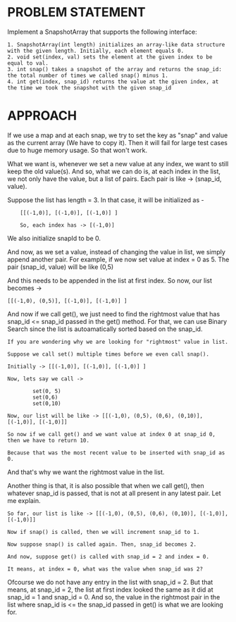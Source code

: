 # PROBLEM STATEMENT

Implement a SnapshotArray that supports the following interface:

    1. SnapshotArray(int length) initializes an array-like data structure with the given length. Initially, each element equals 0.
    2. void set(index, val) sets the element at the given index to be equal to val.
    3. int snap() takes a snapshot of the array and returns the snap_id: the total number of times we called snap() minus 1.
    4. int get(index, snap_id) returns the value at the given index, at the time we took the snapshot with the given snap_id

# APPROACH

If we use a map and at each snap, we try to set the key as "snap" and value as the current array (We have to copy it). Then it will fail for large test cases due to huge memory usage. So that won't work.

What we want is, whenever we set a new value at any index, we want to still keep the old value(s). And so, what we can do is, at each index in the list, we not only have the value, but a list of pairs. Each pair is like -> (snap_id, value). 

Suppose the list has length = 3. In that case, it will be initialized as - 

		[[(-1,0)], [(-1,0)], [(-1,0)] ]
		
		So, each index has -> [(-1,0)]
		
We also initialize snapId to be 0.

And now, as we set a value, instead of changing the value in list, we simply append another pair. For example, if we now set value at index = 0 as 5. The pair (snap_id, value) will be like (0,5)

And this needs to be appended in the list at first index. So now, our list becomes ->
	
	[[(-1,0), (0,5)], [(-1,0)], [(-1,0)] ]
	
And now if we call get(), we just need to find the rightmost value that has snap_id <= snap_id passed in the get() method. For that, we can use Binary Search since the list is autoamatically sorted based on the snap_id.

	If you are wondering why we are looking for "rightmost" value in list.

	Suppose we call set() multiple times before we even call snap(). 
	
	Initially -> [[(-1,0)], [(-1,0)], [(-1,0)] ]
	
	Now, lets say we call -> 
		
			set(0, 5)
			set(0,6)
			set(0,10)
			
	Now, our list will be like -> [[(-1,0), (0,5), (0,6), (0,10)], [(-1,0)], [(-1,0)]]
	
	So now if we call get() and we want value at index 0 at snap_id 0, then we have to return 10.
	
	Because that was the most recent value to be inserted with snap_id as 0.
	
And that's why we want the rightmost value in the list.

Another thing is that, it is also possible that when we call get(), then whatever snap_id is passed, that is not at all present in any latest pair. Let me explain.

	So far, our list is like -> [[(-1,0), (0,5), (0,6), (0,10)], [(-1,0)], [(-1,0)]]
	
	Now if snap() is called, then we will increment snap_id to 1. 
	
	Now suppose snap() is called again. Then, snap_id becomes 2.
	
	And now, suppose get() is called with snap_id = 2 and index = 0.
	
	It means, at index = 0, what was the value when snap_id was 2?
	
Ofcourse we do not have any entry in the list with snap_id = 2. But that means, at snap_id = 2, the list at first index looked the same as it did at snap_id = 1 and snap_id = 0. And so, the value in the rightmost pair in the list where snap_id is <= the snap_id passed in get() is what we are looking for.
